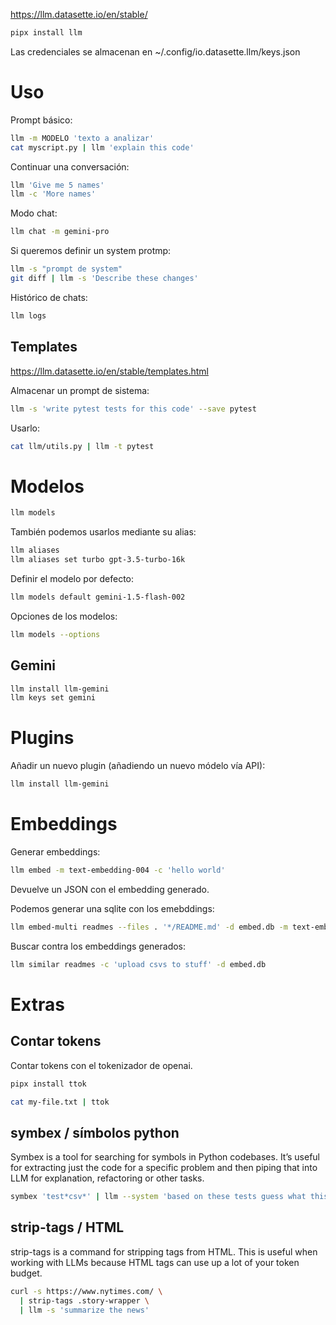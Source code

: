 <https://llm.datasette.io/en/stable/>

```bash
pipx install llm
```

Las credenciales se almacenan en ~/.config/io.datasette.llm/keys.json

# Uso

Prompt básico:

```bash
llm -m MODELO 'texto a analizar'
cat myscript.py | llm 'explain this code'
```

Continuar una conversación:

```bash
llm 'Give me 5 names'
llm -c 'More names'
```

Modo chat:

```bash
llm chat -m gemini-pro
```

Si queremos definir un system protmp:

```bash
llm -s "prompt de system"
git diff | llm -s 'Describe these changes'
```

Histórico de chats:

```bash
llm logs
```

## Templates

<https://llm.datasette.io/en/stable/templates.html>

Almacenar un prompt de sistema:

```bash
llm -s 'write pytest tests for this code' --save pytest
```

Usarlo:

```bash
cat llm/utils.py | llm -t pytest
```

# Modelos

```bash
llm models
```

También podemos usarlos mediante su alias:

```bash
llm aliases
llm aliases set turbo gpt-3.5-turbo-16k

```

Definir el modelo por defecto:

```bash
llm models default gemini-1.5-flash-002
```

Opciones de los modelos:

```bash
llm models --options
```

## Gemini

```bash
llm install llm-gemini
llm keys set gemini
```

# Plugins

Añadir un nuevo plugin (añadiendo un nuevo módelo vía API):

```bash
llm install llm-gemini
```

# Embeddings

Generar embeddings:

```bash
llm embed -m text-embedding-004 -c 'hello world'
```

Devuelve un JSON con el embedding generado.

Podemos generar una sqlite con los emebddings:

```bash
llm embed-multi readmes --files . '*/README.md' -d embed.db -m text-embedding-004
```

Buscar contra los embeddings generados:

```bash
llm similar readmes -c 'upload csvs to stuff' -d embed.db
```

# Extras

## Contar tokens

Contar tokens con el tokenizador de openai.

```bash
pipx install ttok
```

```bash
cat my-file.txt | ttok
```

## symbex / símbolos python

Symbex is a tool for searching for symbols in Python codebases. It’s useful for extracting just the code for a specific problem and then piping that into LLM for explanation, refactoring or other tasks.

```bash
symbex 'test*csv*' | llm --system 'based on these tests guess what this tool does'
```

## strip-tags / HTML

strip-tags is a command for stripping tags from HTML. This is useful when working with LLMs because HTML tags can use up a lot of your token budget.

```bash
curl -s https://www.nytimes.com/ \
  | strip-tags .story-wrapper \
  | llm -s 'summarize the news'
```
